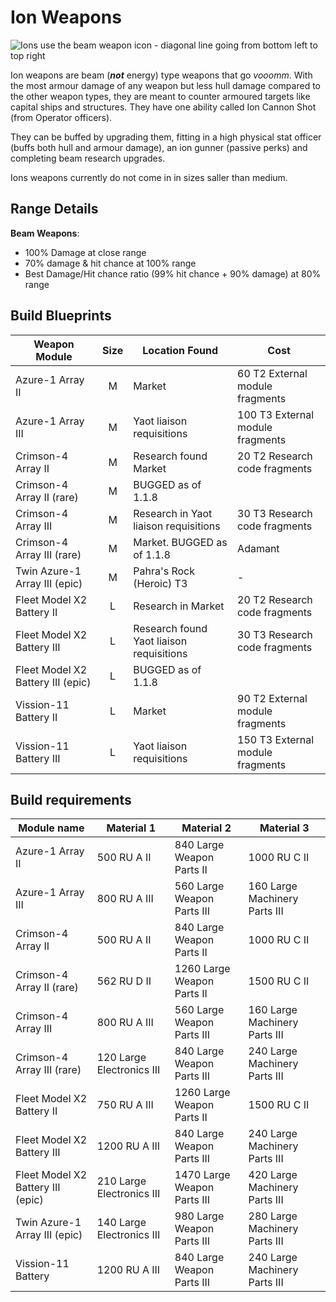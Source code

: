# Ion Weapons

![Ions use the beam weapon icon - diagonal line going from bottom left to top right](/img/modules/beam-weapon-icon.png)

Ion weapons are beam (***not*** energy) type weapons that go *vooomm*. With the most armour damage of any weapon but less hull damage compared to the other weapon types, they are meant to counter armoured targets like capital ships and structures. They have one ability called Ion Cannon Shot (from Operator officers).

They can be buffed by upgrading them, fitting in a high physical stat officer (buffs both hull and armour damage), an ion gunner (passive perks) and completing beam research upgrades.

Ions weapons currently do not come in in sizes saller than medium.

## Range Details

**Beam Weapons**:

* 100% Damage at close range
* 70% damage & hit chance at 100% range
* Best Damage/Hit chance ratio (99% hit chance + 90% damage) at 80% range

## Build Blueprints

|Weapon Module                    |Size |Location Found                          |Cost                            |
|---------------------------------|:---:|----------------------------------------|--------------------------------|
|Azure-1 Array II                 | M   |Market                                  |60  T2 External module fragments|
|Azure-1 Array III                | M   |Yaot liaison requisitions               |100 T3 External module fragments|
|Crimson-4 Array II               | M   |Research found Market                   |20 T2 Research code fragments   |
|Crimson-4 Array II (rare)        | M   |BUGGED as of 1.1.8                      |                                |
|Crimson-4 Array III              | M   |Research in Yaot liaison requisitions   |30 T3 Research code fragments   |
|Crimson-4 Array III (rare)       | M   |Market.           BUGGED as of 1.1.8    |Adamant                         |
|Twin Azure-1 Array III (epic)    | M   |Pahra's Rock (Heroic) T3                |-                               |
|Fleet Model X2 Battery II        | L   |Research in Market                      |20 T2 Research code fragments   |
|Fleet Model X2 Battery III       | L   |Research found Yaot liaison requisitions|30 T3 Research code fragments   |
|Fleet Model X2 Battery III (epic)| L   |BUGGED as of 1.1.8                      |                                |
|Vission-11 Battery II            | L   |Market                                  |90 T2 External module fragments |
|Vission-11 Battery III           | L   |Yaot liaison requisitions               |150 T3 External module fragments|

## Build requirements

|Module name                      |Material 1               |Material 2                 |Material 3                   |
|---------------------------------|-------------------------|---------------------------|-----------------------------|
|Azure-1 Array II                 |500 RU A II              |840 Large Weapon Parts II  |1000 RU C II                 |
|Azure-1 Array III                |800 RU A III             |560 Large Weapon Parts III |160 Large Machinery Parts III|
|Crimson-4 Array II               |500 RU A II              |840 Large Weapon Parts II  |1000 RU C II                 |
|Crimson-4 Array II (rare)        |562 RU D II              |1260 Large Weapon Parts II |1500 RU C II                 |
|Crimson-4 Array III              |800 RU A III             |560 Large Weapon Parts III |160 Large Machinery Parts III|
|Crimson-4 Array III (rare)       |120 Large Electronics III|840 Large Weapon Parts III |240 Large Machinery Parts III|
|Fleet Model X2 Battery II        |750 RU A III             |1260 Large Weapon Parts II |1500 RU C II                 |
|Fleet Model X2 Battery III       |1200 RU A III            |840 Large Weapon Parts III |240 Large Machinery Parts III|
|Fleet Model X2 Battery III (epic)|210 Large Electronics III|1470 Large Weapon Parts III|420 Large Machinery Parts III|
|Twin Azure-1 Array III (epic)    |140 Large Electronics III|980 Large Weapon Parts III |280 Large Machinery Parts III|
|Vission-11 Battery               |1200 RU A III            |840 Large Weapon Parts III |240 Large Machinery Parts III|
